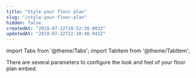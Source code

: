 ```yaml
---
title: "Style your floor plan"
slug: "/style-your-floor-plan"
hidden: false
createdAt: "2019-07-22T20:52:30.003Z"
updatedAt: "2019-07-22T22:20:48.941Z"
---
```


import Tabs from '@theme/Tabs';
import TabItem from '@theme/TabItem';

There are several parameters to configure the look and feel of your floor plan embed.
